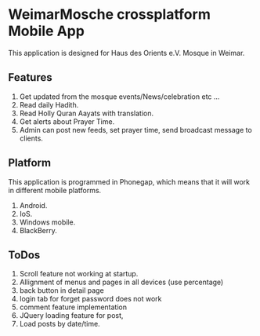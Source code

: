 # WeimarMosche crossplatform Mobile App
This application is designed for Haus des Orients e.V. Mosque in Weimar.


## Features
1. Get updated from the mosque events/News/celebration etc ...
2. Read daily Hadith.
3. Read Holly Quran Aayats with translation.
4. Get alerts about Prayer Time.
5. Admin can post new feeds, set prayer time, send broadcast message to clients. 


## Platform
This application is programmed in Phonegap, which means that it will work in different mobile platforms.

1. Android.
2. IoS.
3. Windows mobile.
4. BlackBerry.

## ToDos
1. Scroll feature not working at startup. 
2. Allignment of menus and pages in all devices (use percentage)
3. back button in detail page
4. login tab for forget password does not work
5. comment feature implementation
6. JQuery loading feature for post, 
7. Load posts by date/time.
